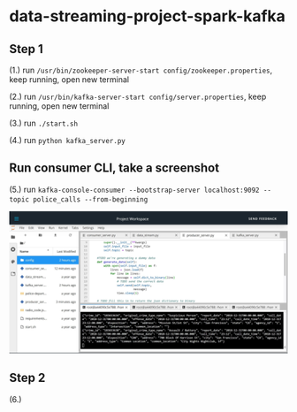 # data-streaming-project-spark-kafka

## Step 1

(1.) run `/usr/bin/zookeeper-server-start config/zookeeper.properties`, keep running, open new terminal

(2.) run `/usr/bin/kafka-server-start config/server.properties`, keep running, open new terminal

(3.) run `./start.sh`

(4.) run `python kafka_server.py`

## Run consumer CLI, take a screenshot
(5.) run `kafka-console-consumer --bootstrap-server localhost:9092 --topic police_calls --from-beginning`

![Screenshot 1](MandatoryScreenshot.1.jpg)

## Step 2
(6.) 
